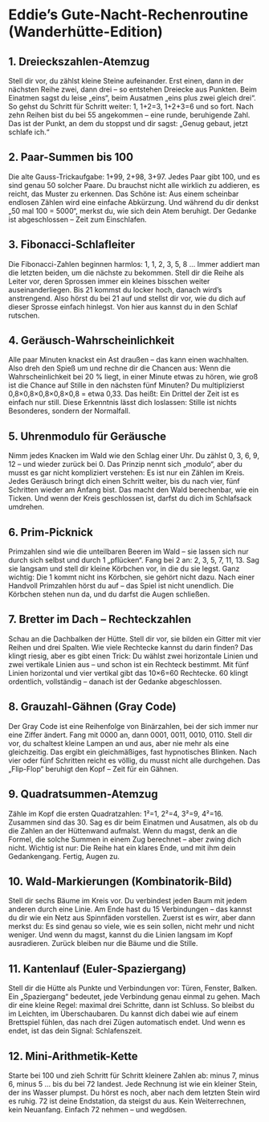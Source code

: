 # Eddie’s Gute-Nacht-Rechenroutine (Wanderhütte-Edition)

## 1. Dreieckszahlen-Atemzug

Stell dir vor, du zählst kleine Steine aufeinander. Erst einen, dann in der
nächsten Reihe zwei, dann drei – so entstehen Dreiecke aus Punkten. Beim
Einatmen sagst du leise „eins“, beim Ausatmen „eins plus zwei gleich drei“. So
gehst du Schritt für Schritt weiter: 1, 1+2=3, 1+2+3=6 und so fort. Nach zehn
Reihen bist du bei 55 angekommen – eine runde, beruhigende Zahl. Das ist der
Punkt, an dem du stoppst und dir sagst: „Genug gebaut, jetzt schlafe ich.“

## 2. Paar-Summen bis 100

Die alte Gauss-Trickaufgabe: 1+99, 2+98, 3+97. Jedes Paar gibt 100, und es sind
genau 50 solcher Paare. Du brauchst nicht alle wirklich zu addieren, es reicht,
das Muster zu erkennen. Das Schöne ist: Aus einem scheinbar endlosen Zählen wird
eine einfache Abkürzung. Und während du dir denkst „50 mal 100 = 5000“, merkst
du, wie sich dein Atem beruhigt. Der Gedanke ist abgeschlossen – Zeit zum
Einschlafen.

## 3. Fibonacci-Schlafleiter

Die Fibonacci-Zahlen beginnen harmlos: 1, 1, 2, 3, 5, 8 … Immer addiert man die
letzten beiden, um die nächste zu bekommen. Stell dir die Reihe als Leiter vor,
deren Sprossen immer ein kleines bisschen weiter auseinanderliegen. Bis 21
kommst du locker hoch, danach wird’s anstrengend. Also hörst du bei 21 auf und
stellst dir vor, wie du dich auf dieser Sprosse einfach hinlegst. Von hier aus
kannst du in den Schlaf rutschen.

## 4. Geräusch-Wahrscheinlichkeit

Alle paar Minuten knackst ein Ast draußen – das kann einen wachhalten. Also dreh
den Spieß um und rechne dir die Chancen aus: Wenn die Wahrscheinlichkeit bei 20
% liegt, in einer Minute etwas zu hören, wie groß ist die Chance auf Stille in
den nächsten fünf Minuten? Du multiplizierst 0,8×0,8×0,8×0,8×0,8 = etwa 0,33.
Das heißt: Ein Drittel der Zeit ist es einfach nur still. Diese Erkenntnis lässt
dich loslassen: Stille ist nichts Besonderes, sondern der Normalfall.

## 5. Uhrenmodulo für Geräusche

Nimm jedes Knacken im Wald wie den Schlag einer Uhr. Du zählst 0, 3, 6, 9, 12 –
und wieder zurück bei 0. Das Prinzip nennt sich „modulo“, aber du musst es gar
nicht kompliziert verstehen: Es ist nur ein Zählen im Kreis. Jedes Geräusch
bringt dich einen Schritt weiter, bis du nach vier, fünf Schritten wieder am
Anfang bist. Das macht den Wald berechenbar, wie ein Ticken. Und wenn der Kreis
geschlossen ist, darfst du dich im Schlafsack umdrehen.

## 6. Prim-Picknick

Primzahlen sind wie die unteilbaren Beeren im Wald – sie lassen sich nur durch
sich selbst und durch 1 „pflücken“. Fang bei 2 an: 2, 3, 5, 7, 11, 13. Sag sie
langsam und stell dir kleine Körbchen vor, in die du sie legst. Ganz wichtig:
Die 1 kommt nicht ins Körbchen, sie gehört nicht dazu. Nach einer Handvoll
Primzahlen hörst du auf – das Spiel ist nicht unendlich. Die Körbchen stehen nun
da, und du darfst die Augen schließen.

## 7. Bretter im Dach – Rechteckzahlen

Schau an die Dachbalken der Hütte. Stell dir vor, sie bilden ein Gitter mit vier
Reihen und drei Spalten. Wie viele Rechtecke kannst du darin finden? Das klingt
riesig, aber es gibt einen Trick: Du wählst zwei horizontale Linien und zwei
vertikale Linien aus – und schon ist ein Rechteck bestimmt. Mit fünf Linien
horizontal und vier vertikal gibt das 10×6=60 Rechtecke. 60 klingt ordentlich,
vollständig – danach ist der Gedanke abgeschlossen.

## 8. Grauzahl-Gähnen (Gray Code)

Der Gray Code ist eine Reihenfolge von Binärzahlen, bei der sich immer nur eine
Ziffer ändert. Fang mit 0000 an, dann 0001, 0011, 0010, 0110. Stell dir vor, du
schaltest kleine Lampen an und aus, aber nie mehr als eine gleichzeitig. Das
ergibt ein gleichmäßiges, fast hypnotisches Blinken. Nach vier oder fünf
Schritten reicht es völlig, du musst nicht alle durchgehen. Das „Flip-Flop“
beruhigt den Kopf – Zeit für ein Gähnen.

## 9. Quadratsummen-Atemzug

Zähle im Kopf die ersten Quadratzahlen: 1²=1, 2²=4, 3²=9, 4²=16. Zusammen sind
das 30. Sag es dir beim Einatmen und Ausatmen, als ob du die Zahlen an der
Hüttenwand aufmalst. Wenn du magst, denk an die Formel, die solche Summen in
einem Zug berechnet – aber zwing dich nicht. Wichtig ist nur: Die Reihe hat ein
klares Ende, und mit ihm dein Gedankengang. Fertig, Augen zu.

## 10. Wald-Markierungen (Kombinatorik-Bild)

Stell dir sechs Bäume im Kreis vor. Du verbindest jeden Baum mit jedem anderen
durch eine Linie. Am Ende hast du 15 Verbindungen – das kannst du dir wie ein
Netz aus Spinnfäden vorstellen. Zuerst ist es wirr, aber dann merkst du: Es sind
genau so viele, wie es sein sollen, nicht mehr und nicht weniger. Und wenn du
magst, kannst du die Linien langsam im Kopf ausradieren. Zurück bleiben nur die
Bäume und die Stille.

## 11. Kantenlauf (Euler-Spaziergang)

Stell dir die Hütte als Punkte und Verbindungen vor: Türen, Fenster, Balken. Ein
„Spaziergang“ bedeutet, jede Verbindung genau einmal zu gehen. Mach dir eine
kleine Regel: maximal drei Schritte, dann ist Schluss. So bleibst du im
Leichten, im Überschaubaren. Du kannst dich dabei wie auf einem Brettspiel
fühlen, das nach drei Zügen automatisch endet. Und wenn es endet, ist das dein
Signal: Schlafenszeit.

## 12. Mini-Arithmetik-Kette

Starte bei 100 und zieh Schritt für Schritt kleinere Zahlen ab: minus 7, minus
6, minus 5 … bis du bei 72 landest. Jede Rechnung ist wie ein kleiner Stein, der
ins Wasser plumpst. Du hörst es noch, aber nach dem letzten Stein wird es ruhig.
72 ist deine Endstation, da steigst du aus. Kein Weiterrechnen, kein Neuanfang.
Einfach 72 nehmen – und wegdösen.
